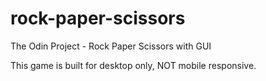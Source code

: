 # rock-paper-scissors
The Odin Project - Rock Paper Scissors with GUI

This game is built for desktop only, NOT mobile responsive.
